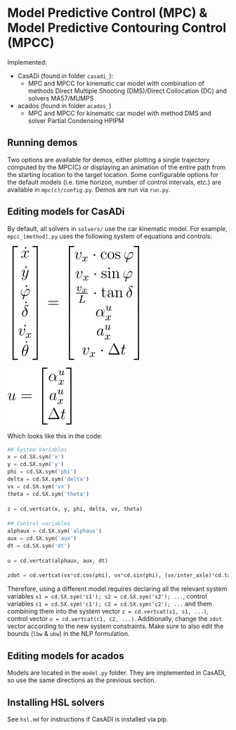 # Model Predictive Control (MPC) & Model Predictive Contouring Control (MPCC)

Implemented:
- CasADi (found in folder `casadi_`):
  - MPC and MPCC for kinematic car model with combination of methods Direct Multiple Shooting (DMS)/Direct Collocation (DC) and solvers MA57/MUMPS
- acados (found in folder `acados_`)
  - MPC and MPCC for kinematic car model with method DMS and solver Partial Condensing HPIPM

## Running demos
Two options are available for demos, either plotting a single trajectory computed by the MPC(C) or displaying an animation of the entire path from the starting location to the target location. Some configurable options for the default models (i.e. time horizon, number of control intervals, etc.) are available in `mpc(c)/config.py`. Demos are run via `run.py`.

## Editing models for CasADi
By default, all solvers in `solvers/` use the car kinematic model. For example, `mpcc_[method].py` uses the following system of equations and controls:

![car_system](/img/eqs/car_system.svg)

![car_controls](/img/eqs/car_controls.svg)

Which looks like this in the code:
```python
## System Variables
x = cd.SX.sym('x')
y = cd.SX.sym('y')
phi = cd.SX.sym('phi')
delta = cd.SX.sym('delta')
vx = cd.SX.sym('vx')
theta = cd.SX.sym('theta')

z = cd.vertcat(x, y, phi, delta, vx, theta)

## Control variables
alphaux = cd.SX.sym('alphaux')
aux = cd.SX.sym('aux')
dt = cd.SX.sym('dt')

u = cd.vertcat(alphaux, aux, dt)

zdot = cd.vertcat(vx*cd.cos(phi), vx*cd.sin(phi), (vx/inter_axle)*cd.tan(delta), alphaux, aux, vx*dt)
```
Therefore, using a different model requires declaring all the relevant system variables `s1 = cd.SX.sym('s1'); s2 = cd.SX.sym('s2'); ...`, control variables `c1 = cd.SX.sym('c1'); c2 = cd.SX.sym('c2'); ...` and them combining them into the system vector `z = cd.vertcat(s1, s1, ...)`, control vector `u = cd.vertcat(c1, c2, ...)`. Additionally, change the `zdot` vector according to the new system constraints. Make sure to also edit the bounds (`lbw` & `ubw`) in the NLP formulation.

## Editing models for acados
Models are located in the `model.py` folder. They are implemented in CasADI, so use the same directions as the previous section.

## Installing HSL solvers
See `hsl.md` for instructions if CasADI is installed via pip.
